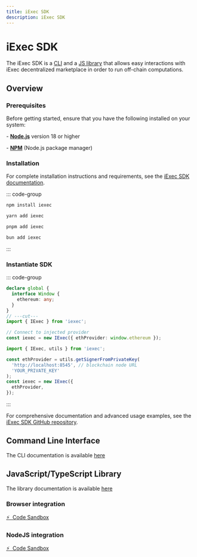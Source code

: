 ```yaml
---
title: iExec SDK
description: iExec SDK
---
```


# iExec SDK

The iExec SDK is a [CLI](#command-line-interface) and a
[JS library](#javascripttypescript-library) that allows easy interactions with
iExec decentralized marketplace in order to run off-chain computations.

## Overview

### Prerequisites

Before getting started, ensure that you have the following installed on your
system:

\- [**Node.js**](https://nodejs.org/en/) version 18 or higher

\- [**NPM**](https://docs.npmjs.com/) (Node.js package manager)

### Installation

For complete installation instructions and requirements, see the
[iExec SDK documentation](https://github.com/iExecBlockchainComputing/iexec-sdk/blob/master/docs/README.md).

::: code-group

```sh [npm]
npm install iexec
```

```sh [yarn]
yarn add iexec
```

```sh [pnpm]
pnpm add iexec
```

```sh [bun]
bun add iexec
```

:::

### Instantiate SDK

::: code-group

```ts twoslash [Browser]
declare global {
  interface Window {
    ethereum: any;
  }
}
// ---cut---
import { IExec } from 'iexec';

// Connect to injected provider
const iexec = new IExec({ ethProvider: window.ethereum });
```

```ts twoslash [NodeJS]
import { IExec, utils } from 'iexec';

const ethProvider = utils.getSignerFromPrivateKey(
  'http://localhost:8545', // blockchain node URL
  'YOUR_PRIVATE_KEY'
);
const iexec = new IExec({
  ethProvider,
});
```

:::

For comprehensive documentation and advanced usage examples, see the
[iExec SDK GitHub repository](https://github.com/iExecBlockchainComputing/iexec-sdk/blob/master/docs/README.md).

## Command Line Interface

The CLI documentation is available
[here](https://github.com/iExecBlockchainComputing/iexec-sdk/blob/master/docs/README.md)

## JavaScript/TypeScript Library

The library documentation is available
[here](https://github.com/iExecBlockchainComputing/iexec-sdk/blob/master/docs/README.md)

### Browser integration

<a href="https://codesandbox.io/p/github/iExecBlockchainComputing/iexec-sdk-sandbox-buy-computation/main?file=%2Fsrc%2Findex.js&moduleview=1&theme=dark" target="_blank" rel="noreferrer" class="link-as-block" style="margin-top: 16px">
  ⚡ &nbsp;Code Sandbox
</a>

### NodeJS integration

<a href="https://codesandbox.io/p/sandbox/iexec-sdk-nodejs-hu6n6v?file=%2Findex.js" target="_blank" rel="noreferrer" class="link-as-block" style="margin-top: 16px">
  ⚡ &nbsp;Code Sandbox
</a>
